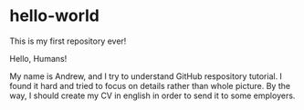 # hello-world
This is my first repository ever!

Hello, Humans!

My name is Andrew, and I try to understand GitHub respository tutorial. I found it hard and tried to focus on details rather than whole picture.
By the way, I should create my CV in english in order to send it to some employers.

